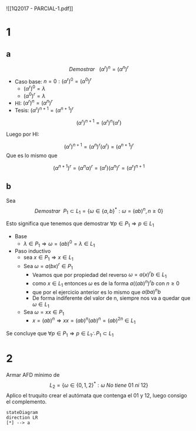![[1Q2017 - PARCIAL-1.pdf]]




# 1
## a

$$
Demostrar ~~~(\alpha^{r})^{n} = (\alpha^{n})^{r}
$$
- Caso base: $n= 0 : (\alpha^{r})^{0} = (\alpha^{0})^{r}$ 
	- $(\alpha^{r})^{0} = \lambda$
	- $(\alpha^{0})^{r} = \lambda$
- HI: $(\alpha^{r})^{n} = (\alpha^{n})^{r}$
- Tesis: $(\alpha^{r})^{n+1} = (\alpha^{n+1})^{r}$

$$(\alpha^{r})^{n+1} = (\alpha^{r})^{n}(\alpha^{r})$$

Luego por HI:

$$(\alpha^{r})^{n+1} = (\alpha^{n})^{r}(\alpha^{r}) = (a^{n+1})^{r}$$
Que es lo mismo que 

$$(\alpha^{n+1})^{r} = (\alpha^{n}\alpha)^{r} = (\alpha^{r})(\alpha^{n})^{r} = (\alpha^{r})^{n+1}$$
## b
Sea
$$
Demostrar ~~P_1 \subset L_1 = \{\omega \in \{a, b\}^{*} : \omega = (ab)^{n}, n \geq 0\}
$$

Esto significa que tenemos que demostrar $\forall p \in P_1 \Rightarrow p \in L_1$

- Base
	- $\lambda \in P_1 \Rightarrow \omega =(ab)^{0} = \lambda \in L_1$
- Paso inductivo
	- sea $x\in P_1 \Rightarrow x\in L_1$
	- Sea $\omega = a(bx)^{r} \in P_1$
		- Veamos que por propiedad del reverso $\omega = a(x)^{r}b \in L_1$
		- como $x\in L_1$ entonces $\omega$ es de la forma $a((ab)^{n})^{r}b$ con $n\geq 0$
		- que por el ejercicio anterior es lo mismo que $a(ba)^{n}b$
		- De forma indiferente del valor de n, siempre nos va a quedar que $\omega \in L_1$
	- Sea $\omega = xx \in P_1$
		- $x = (ab)^{n} \Rightarrow xx = (ab)^{n}(ab)^{n} = (ab)^{2n} \in L_1$


Se concluye que $\forall p \in P_1 \Rightarrow p \in L_1 \therefore P_1 \subset L_1$


# 2

Armar AFD mínimo de 
$$
L_2 = \{\omega \in \{0, 1, 2\}^{*}: \omega ~No~tiene~01~ni~12\}
$$
Aplico el truquito crear el autómata que contenga el 01 y 12,  luego consigo el complemento.

```mermaid
stateDiagram
direction LR
[*] --> a

```
